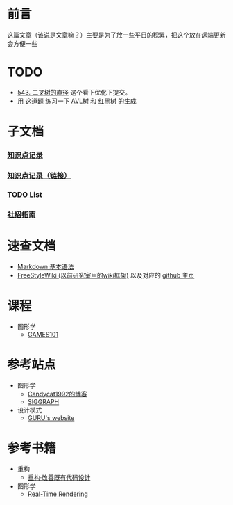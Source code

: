 
# 前言
这篇文章（该说是文章嘛？）主要是为了放一些平日的积累，把这个放在远端更新会方便一些

# TODO
- [543. 二叉树的直径](https://leetcode.cn/problems/diameter-of-binary-tree/description/) 这个看下优化下提交。  
- 用 [这道题](https://leetcode.cn/problems/balance-a-binary-search-tree/solutions/241897/jiang-er-cha-sou-suo-shu-bian-ping-heng-by-leetcod/) 练习一下 [AVL树](https://zh.wikipedia.org/wiki/AVL%E6%A0%91) 和 [红黑树](https://zh.wikipedia.org/wiki/%E7%BA%A2%E9%BB%91%E6%A0%91) 的生成

# 子文档
### [知识点记录](category/Record.md)
### [知识点记录（链接）](category/RecordLink.md)
### [TODO List](category/TODO.md)
### [社招指南](category/Survive.md)

# 速查文档
- [Markdown 基本语法](https://markdown.com.cn/basic-syntax/) 
- [FreeStyleWiki (以前研究室用的wiki框架)](https://freestylewiki.sourceforge.io/cgi-bin/wiki.cgi?page=FrontPage) 以及对应的 [github 主页](https://github.com/FreeStyleWiki)

# 课程
- 图形学
  - [GAMES101](https://sites.cs.ucsb.edu/~lingqi/teaching/games101.html)

# 参考站点
- 图形学
  - [Candycat1992的博客](https://candycat1992.github.io/)
  - [SIGGRAPH](https://www.siggraph.org/)
- 设计模式
  - [GURU's website](https://refactoringguru.cn/design-patterns/catalog)

# 参考书籍
- 重构
  - [重构·改善既有代码设计](https://book-refactoring2.ifmicro.com/)
- 图形学
  - [Real-Time Rendering](https://www.realtimerendering.com/)




